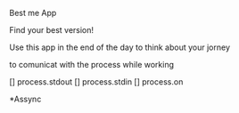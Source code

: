 Best me App

Find your best version!

Use this app in the end of the day to think about your jorney

to comunicat with the process while working

[] process.stdout
[] process.stdin
[] process.on

*Assync